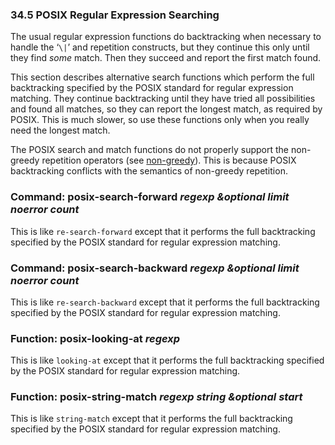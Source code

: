 

### 34.5 POSIX Regular Expression Searching

The usual regular expression functions do backtracking when necessary to handle the ‘`\|`’ and repetition constructs, but they continue this only until they find *some* match. Then they succeed and report the first match found.

This section describes alternative search functions which perform the full backtracking specified by the POSIX standard for regular expression matching. They continue backtracking until they have tried all possibilities and found all matches, so they can report the longest match, as required by POSIX. This is much slower, so use these functions only when you really need the longest match.

The POSIX search and match functions do not properly support the non-greedy repetition operators (see [non-greedy](Regexp-Special.html)). This is because POSIX backtracking conflicts with the semantics of non-greedy repetition.

### Command: **posix-search-forward** *regexp \&optional limit noerror count*

This is like `re-search-forward` except that it performs the full backtracking specified by the POSIX standard for regular expression matching.

### Command: **posix-search-backward** *regexp \&optional limit noerror count*

This is like `re-search-backward` except that it performs the full backtracking specified by the POSIX standard for regular expression matching.

### Function: **posix-looking-at** *regexp*

This is like `looking-at` except that it performs the full backtracking specified by the POSIX standard for regular expression matching.

### Function: **posix-string-match** *regexp string \&optional start*

This is like `string-match` except that it performs the full backtracking specified by the POSIX standard for regular expression matching.
